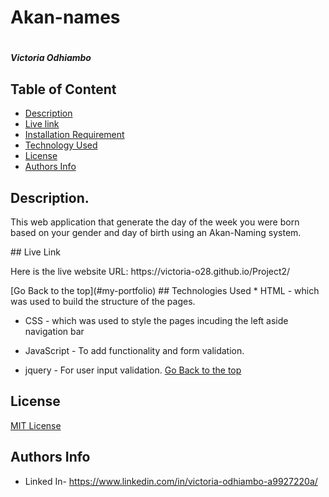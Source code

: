 # Akan-names
# 
##### Victoria Odhiambo
## Table of Content
+ [Description](#Description)
+ [Live link](#Live-link)
+ [Installation Requirement](#Installation)
+ [Technology Used](#technologies-used)
+ [License](#license)
+ [Authors Info](#authors-info)
## Description.
<p>This web application that generate the day of the week you were born based on your gender and day of birth using an Akan-Naming system.</p>
## Live Link
<p>Here is the live website URL: https://victoria-o28.github.io/Project2/ </p> 
[Go Back to the top](#my-portfolio)
## Technologies Used
* HTML - which was used to build the structure of the pages.
 
 * CSS - which was used to style the pages incuding the left aside navigation bar
 
 * JavaScript - To add functionality and form validation.

 * jquery - For user input validation.
[Go Back to the top](#akan-names)
## License
[MIT License](LICENSE)
## Authors Info
* Linked In- https://www.linkedin.com/in/victoria-odhiambo-a9927220a/
